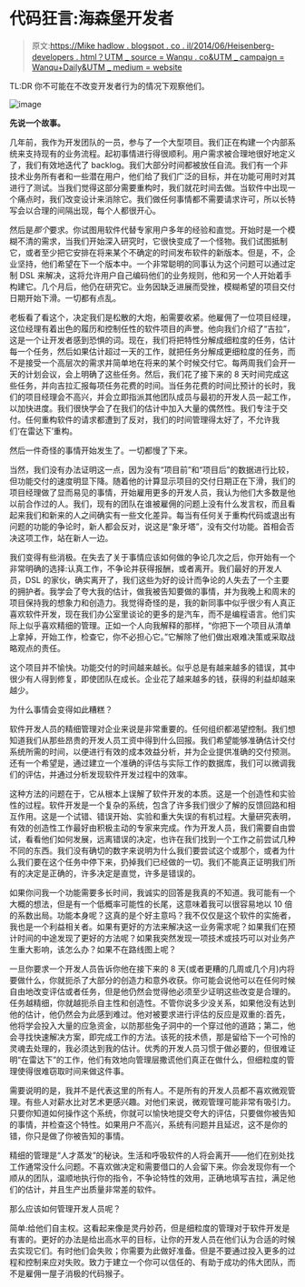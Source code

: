 # 代码狂言:海森堡开发者

> 原文:[https://Mike hadlow . blogspot . co . il/2014/06/Heisenberg-developers . html？UTM _ source = Wanqu . co&UTM _ campaign = Wanqu+Daily&UTM _ medium = website](https://mikehadlow.blogspot.co.il/2014/06/heisenberg-developers.html?utm_source=wanqu.co&utm_campaign=Wanqu+Daily&utm_medium=website)

TL:DR 你不可能在不改变开发者行为的情况下观察他们。

![image](../Images/20a1e1e14945ed4f4dcad38fa729129f.png "image")

**先说一个故事。**

几年前，我作为开发团队的一员，参与了一个大型项目。我们正在构建一个内部系统来支持现有的业务流程。起初事情进行得很顺利。用户需求被合理地很好地定义了，我们有效地迭代了 backlog。我们大部分时间都被放任自流。我们有一个非技术业务所有者和一些潜在用户，他们给了我们广泛的目标，并在功能可用时对其进行了测试。当我们觉得这部分需要重构时，我们就花时间去做。当软件中出现一个痛点时，我们改变设计来消除它。我们做任何事情都不需要请求许可，所以长特写会以合理的间隔出现，每个人都很开心。

然后是*那个*要求。你试图用软件代替专家用户多年的经验和直觉。开始时是一个模糊不清的需求，当我们开始深入研究时，它很快变成了一个怪物。我们试图抵制它，或者至少把它安排在将来某个不确定的时间发布软件的新版本。但是，不，企业坚持，他们希望在下一个版本中。一个非常聪明的同事认为这个问题可以通过定制 DSL 来解决，这将允许用户自己编码他们的业务规则，他和另一个人开始着手构建它。几个月后，他仍在研究它。业务因缺乏进展而受挫，模糊希望的项目交付日期开始下滑。一切都有点乱。

老板看了看这个，决定我们是松散的大炮，船需要收紧。他雇佣了一位项目经理，这位经理有着出色的履历和控制任性的软件项目的声誉。他向我们介绍了“吉拉”，这是一个让开发者感到恐惧的词。现在，我们将把特性分解成细粒度的任务，估计每一个任务，然后如果估计超过一天的工作，就把任务分解成更细粒度的任务，而不是接受一个高层次的需求并简单地在将来的某个时候交付它。每两周我们会开一天的计划会议，会上明确了这些任务。然后，我们花了接下来的 8 天时间完成这些任务，并向吉拉汇报每项任务花费的时间。当任务花费的时间比预计的长时，我们的项目经理会不高兴，并会立即指派其他团队成员与最初的开发人员一起工作，以加快进度。我们很快学会了在我们的估计中加入大量的偶然性。我们专注于交付。任何重构软件的请求都遭到了反对，我们的时间管理得太好了，不允许我们‘在雷达下’重构。

然后一件奇怪的事情开始发生了。一切都慢了下来。

当然，我们没有办法证明这一点，因为没有“项目前”和“项目后”的数据进行比较，但功能交付的速度明显下降。随着他的计算显示项目的交付日期正在下滑，我们的项目经理做了显而易见的事情，开始雇用更多的开发人员，我认为他们大多数是他以前合作过的人。我们，现有的团队在谁被雇佣的问题上没有什么发言权，而且看起来我们和新来的人之间确实有一些文化差异。每当有任何关于重构代码或退出有问题的功能的争论时，新人都会反对，说这是“象牙塔”，没有交付功能。首相会否决这项工作，站在新人一边。

我们变得有些消极。在失去了关于事情应该如何做的争论几次之后，你开始有一个非常明确的选择:认真工作，不争论并获得报酬，或者离开。我们最好的开发人员，DSL 的家伙，确实离开了，我们这些为好的设计而争论的人失去了一个主要的拥护者。我学会了夸大我的估计，做我被告知要做的事情，并为我晚上和周末的项目保持我的想象力和创造力。我觉得奇怪的是，我的新同事中似乎很少有人真正喜欢软件开发，现在我们办公室里谈论的更多的是汽车，而不是编程语言。他们实际上似乎喜欢精细的管理。正如一个人向我解释的那样，“你把下一个项目从清单上拿掉，开始工作，检查它，你不必担心它。”它解除了他们做出艰难决策或采取战略观点的责任。

这个项目并不愉快。功能交付的时间越来越长。似乎总是有越来越多的错误，其中很少有人得到修复，即使团队在成长。企业花了越来越多的钱，获得的利益却越来越少。

为什么事情会变得如此糟糕？

软件开发人员的精细管理对企业来说是非常重要的。任何组织都渴望控制。我们想知道我们从那些昂贵的开发人员工资中得到什么回报。我们希望能够准确估计交付系统所需的时间，以便进行有效的成本效益分析，并为企业提供准确的交付预测。还有一个希望是，通过建立一个准确的评估与实际工作的数据库，我们可以微调我们的评估，并通过分析发现软件开发过程中的效率。

这种方法的问题在于，它从根本上误解了软件开发的本质。这是一个创造性和实验性的过程。软件开发是一个复杂的系统，包含了许多我们很少了解的反馈回路和相互作用。这是一个试错、错误开始、实验和重大失误的有机过程。大量研究表明，有效的创造性工作最好由积极主动的专家来完成。作为开发人员，我们需要自由尝试，看看他们如何发展，远离错误的决定，也许在我们找到一个工作之前尝试几种不同的东西。我们没有确切的数字来说明为什么我们要尝试这个或那个，或者为什么我们要在这个任务中停下来，扔掉我们已经做的一切。我们不能真正证明我们所有的决定是正确的，许多决定是直觉，许多是错误的。

如果你问我一个功能需要多长时间，我诚实的回答是我真的不知道。我可能有一个大概的想法，但是有一个低概率可能性的长尾，这意味着我可以很容易地以 10 倍的系数出局。功能本身呢？这真的是个好主意吗？我不仅仅是这个软件的实施者，我也是一个利益相关者。如果有更好的方法来解决这一业务需求呢？如果我们在预计时间的中途发现了更好的方法呢？如果我突然发现一项技术或技巧可以对业务产生重大影响，该怎么办？如果不在路线图上呢？

一旦你要求一个开发人员告诉你他在接下来的 8 天(或者更糟的几周或几个月)内将要做什么，你就扼杀了大部分的创造力和意外收获。你可能会说他可以在任何时候自由地改变评估或者任务，但是他仍然会觉得他必须至少证明这些改变是合理的。任务越精细，你就越扼杀自主性和创造性。不管你说多少没关系，如果他没有达到他的估计，他仍然会为此感到难过。他对被要求进行评估的反应是双重的:首先，他将学会投入大量的应急资金，以防那些兔子洞中的一个穿过他的道路；第二，他会寻找快速解决方案，即完成工作的方法。该死的技术债，那是留给下一个可怜的灵魂去处理的，我必须达到我的估计。优秀的开发人员习惯于做必要的，但很难证明“在雷达下”的工作，他们有效地向管理层撒谎他们真正在做什么，但细粒度的管理使得很难窃取时间来做这件事。

需要说明的是，我并不是代表这里的所有人。不是所有的开发人员都不喜欢微观管理。有些人对薪水比对艺术更感兴趣。对他们来说，微观管理可能非常有吸引力。只要你知道如何操作这个系统，你就可以愉快地提交夸大的评估，只要做你被告知的事情，并检查这个特性。如果用户不高兴，系统有问题并且延迟，这不是你的错，你只是做了你被告知的事情。

精细的管理是“人才蒸发”的秘诀。生活和呼吸软件的人将会离开——他们在别处找工作通常没什么问题。不喜欢做决定和需要借口的人会留下来。你会发现你有一个顺从的团队，温顺地执行你的指令，不争论特性的效用，正确地填写吉拉，满足他们的估计，并且生产出质量非常差的软件。

那么应该如何管理开发人员呢？

简单:给他们自主权。这看起来像是灵丹妙药，但是细粒度的管理对于软件开发是有害的。更好的办法是给出高水平的目标，让你的开发人员在他们认为合适的时候去实现它们。有时他们会失败；你需要为此做好准备。但是不要通过投入更多的过程和控制来应对失败。致力于建立一个你可以信任的、有助于成功的伟大团队，而不是雇佣一屋子消极的代码猴子。